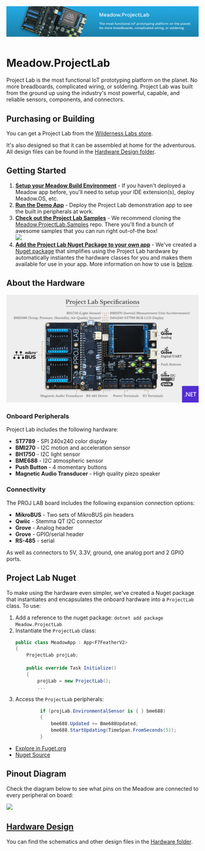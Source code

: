 <img src="Design/banner.jpg" style="margin-bottom:10px" />

# Meadow.ProjectLab

Project Lab is the most functional IoT prototyping platform on the planet. No more breadboards, complicated wiring, or soldering. Project Lab was built from the ground up using the industry's most powerful, capable, and reliable sensors, components, and connectors.

## Purchasing or Building

You can get a Project Lab from the [Wilderness Labs store](https://store.wildernesslabs.co/collections/frontpage/products/project-lab-board).

It's also designed so that it can be assembled at home for the adventurous. All design files can be found in the [Hardware Design folder](Source/Hardware).

## Getting Started

1. **[Setup your Meadow Build Environment](http://developer.wildernesslabs.co/Meadow/Getting_Started/Deploying_Meadow/)** - If you haven't deployed a Meadow app before, you'll need to setup your IDE extension(s), deploy Meadow.OS, etc.
2. **[Run the Demo App](Source/ProjectLab_Demo)** - Deploy the Project Lab demonstration app to see the built in peripherals at work.
3. **[Check out the Project Lab Samples](https://github.com/WildernessLabs/Meadow.ProjectLab.Samples)** - We recommend cloning the [Meadow.ProjectLab.Samples](https://github.com/WildernessLabs/Meadow.ProjectLab.Samples) repo. There you'll find a bunch of awesome samples that you can run right out-of-the box!  
    <img src="Design/project-lab-samples.png" />
4. **[Add the Project Lab Nuget Package to your own app](https://github.com/WildernessLabs/Meadow.ProjectLab/tree/Demo_App_and_Getting_Started#project-lab-nuget)** - We've created a [Nuget package](https://www.nuget.org/packages/Meadow.ProjectLab) that simplifies using the Project Lab hardware by automatically instiantes the hardware classes for you and makes them available for use in your app. More information on how to use is [below](https://github.com/WildernessLabs/Meadow.ProjectLab/tree/Demo_App_and_Getting_Started#project-lab-nuget).

## About the Hardware

<img src="Design/project-lab-specs.jpg" />

### Onboard Peripherals

Project Lab includes the following hardware:
* **ST7789** - SPI 240x240 color display
* **BMI270** - I2C motion and acceleration sensor
* **BH1750** - I2C light sensor
* **BME688** - I2C atmospheric sensor
* **Push Button** - 4 momentary buttons
* **Magnetic Audio Transducer** - High quality piezo speaker

### Connectivity

The PROJ LAB board includes the following expansion connection options:
* **MikroBUS** - Two sets of MikroBUS pin headers
* **Qwiic** - Stemma QT I2C connector
* **Grove** - Analog header
* **Grove** - GPIO/serial header
* **RS-485** - serial 

As well as connectors to 5V, 3.3V, ground, one analog port and 2 GPIO ports.

## Project Lab Nuget

To make using the hardware even simpler, we've created a Nuget package that instantiates and encapsulates the onboard hardware into a `ProjectLab` class. To use:

1. Add a reference to the nuget package: 
    `dotnet add package Meadow.ProjectLab`
2. Instantiate the `ProjectLab` class:  
    ```csharp
    public class MeadowApp : App<F7FeatherV2>
    {
        ProjectLab projLab;

        public override Task Initialize()
        {
            projLab = new ProjectLab();
            ...
    ```
3. Access the `ProjectLab` peripherals:
   ```csharp
            if (projLab.EnvironmentalSensor is { } bme688)
            {
                bme688.Updated += Bme688Updated;
                bme688.StartUpdating(TimeSpan.FromSeconds(5));
            }
    ```

 * [Explore in Fuget.org](https://www.fuget.org/packages/Meadow.ProjectLab/0.1.0/lib/netstandard2.1/ProjectLab.dll/Meadow.Devices/ProjectLab)
 * [Nuget Source](Source/Meadow.ProjectLab)



## Pinout Diagram

Check the diagram below to see what pins on the Meadow are connected to every peripheral on board:
&nbsp;

<img src="Design/Pinout.png" />

## [Hardware Design](Source/Hardware)

You can find the schematics and other design files in the [Hardware folder](Source/Hardware).